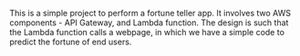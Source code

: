 This is a simple project to perform a fortune teller app. It involves two AWS components - API Gateway, and Lambda function. The design is such that the Lambda function calls a webpage, in which we have a simple code to predict the fortune of end users.
